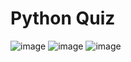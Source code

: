 # Python Quiz
![image](https://user-images.githubusercontent.com/108450957/211133164-9263c93e-0b1f-4ce0-84a7-5a2dd1ca5a52.png)
![image](https://user-images.githubusercontent.com/108450957/211133167-46fd9010-5d48-4c7f-9427-cf88c4594340.png)
![image](https://user-images.githubusercontent.com/108450957/211133201-6b5fc803-bb05-4951-9a80-ffcd8f82cf8f.png)
